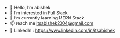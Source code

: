 - 👋 Hello, I’m abishek
- 👀 I’m interested in Full Stack
- 🌱 I’m currently learning MERN Stack
- 📫 reach me itsabishek2004@gmail.com
- 💼 LinkedIn : https://www.linkedin.com/in/itsabishek
<!---
its-abishek/its-abishek is a ✨ special ✨ repository because its `README.md` (this file) appears on your GitHub profile.
You can click the Preview link to take a look at your changes.
--->
